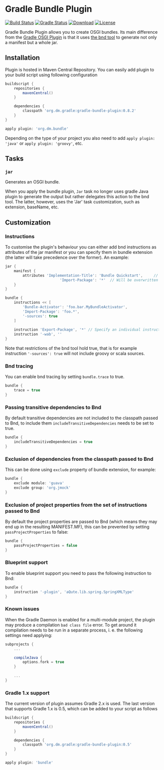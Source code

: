 # Gradle Bundle Plugin

[![Build Status](https://travis-ci.org/TomDmitriev/gradle-bundle-plugin.svg?branch=master)](https://travis-ci.org/TomDmitriev/gradle-bundle-plugin)
[![Gradle Status](https://gradleupdate.appspot.com/TomDmitriev/gradle-bundle-plugin/status.svg?branch=master)](https://gradleupdate.appspot.com/TomDmitriev/gradle-bundle-plugin/status)
[![Download](https://api.bintray.com/packages/tomdmitriev/gradle-plugins/org.dm.bundle/images/download.svg)](https://bintray.com/tomdmitriev/gradle-plugins/org.dm.bundle/_latestVersion)
[![License](http://img.shields.io/:license-apache-blue.svg)](http://www.apache.org/licenses/LICENSE-2.0.html)

Gradle Bundle Plugin allows you to create OSGI bundles. Its main difference from the 
[Gradle OSGI Plugin](http://www.gradle.org/docs/current/userguide/osgi_plugin.html)
is that it uses [the bnd tool](http://www.aqute.biz/Bnd/Bnd) to generate not only a
manifest but a whole jar.


## Installation
Plugin is hosted in Maven Central Repository. You can easily add plugin to your build
script using following configuration

```groovy
buildscript {
    repositories {
        mavenCentral()
    }

    dependencies {
        classpath 'org.dm.gradle:gradle-bundle-plugin:0.8.2'
    }
}

apply plugin: 'org.dm.bundle'

```

Depending on the type of your project you also need to add `apply plugin: 'java'` or 
`apply plugin: 'groovy'`, etc.


## Tasks


### `jar`

Generates an OSGI bundle.

When you apply the bundle plugin, `Jar` task no longer uses gradle Java plugin to
generate the output but rather delegates this action to the bnd tool. The latter,
however, uses the 'Jar' task customization, such as extension, baseName, etc.


## Customization


### Instructions

To customise the plugin's behaviour you can either add bnd instructions as attributes
of the jar manifest or you can specify them in bundle extension (the latter will
take precedence over the former). An example:

```groovy
jar {
    manifest {
        attributes 'Implementation-Title': 'Bundle Quickstart', 	// Will be added to manifest
                         'Import-Package': '*'	// Will be overwritten by the insturctions below
    }
}

bundle {
    instructions << [
        'Bundle-Activator': 'foo.bar.MyBundleActivator',
        'Import-Package': 'foo.*',
        '-sources': true
    ]
    
    instruction 'Export-Package', '*' // Specify an individual instruction
    instruction '-wab', ''
}
```

Note that restrictions of the bnd tool hold true, that is for example instruction `'-sources': true`
will not include groovy or scala sources.

### Bnd tracing

You can enable bnd tracing by setting `bundle.trace` to true.

```groovy
bundle {
    trace = true
}
```

### Passing transitive dependencies to Bnd

By default transitive dependencies are not included to the classpath passed to Bnd, to include them
`includeTransitiveDependencies` needs to be set to true.

```groovy
bundle {
    includeTransitiveDependencies = true
}
```

### Exclusion of dependencies from the classpath passed to Bnd

This can be done using `exclude` property of bundle extension, for example:

```groovy
bundle {
    exclude module: 'guava'
    exclude group: 'org.jmock'
}
```

### Exclusion of project properties from the set of instructions passed to Bnd

By default the project properties are passed to Bnd (which means they may end up in the resulting MANIFEST.MF),
this can be prevented by setting `passProjectProperties` to false:

```groovy
bundle {
    passProjectProperties = false
}
```

### Blueprint support

To enable blueprint support you need to pass the following instruction to Bnd:

```groovy
bundle {
    instruction '-plugin', 'aQute.lib.spring.SpringXMLType'
}
```

### Known issues
When the Gradle Daemon is enabled for a multi-module project, the plugin may produce a compilation `bad class file`
error. To get around it compilation needs to be run in a separate process, i. e. the following settings need applying:
```groovy
subprojects {
	...

	compileJava {
		options.fork = true
	}
	
	...
}

```

### Gradle 1.x support
The current version of plugin assumes Gradle 2.x is used. The last version that supports
Gradle 1.x is 0.5, which can be added to your script as follows

```groovy
buildscript {
    repositories {
        mavenCentral()
    }

    dependencies {
        classpath 'org.dm.gradle:gradle-bundle-plugin:0.5'
    }
}

apply plugin: 'bundle'

```
